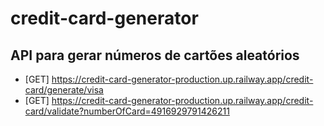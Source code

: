 # credit-card-generator
## API para gerar números de cartões aleatórios
- [GET] https://credit-card-generator-production.up.railway.app/credit-card/generate/visa
- [GET] https://credit-card-generator-production.up.railway.app/credit-card/validate?numberOfCard=4916929791426211
